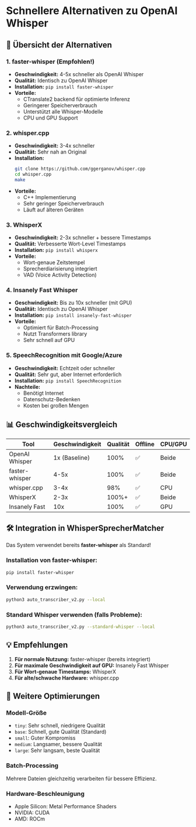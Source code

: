 # Schnellere Alternativen zu OpenAI Whisper

## 🚀 Übersicht der Alternativen

### 1. **faster-whisper** (Empfohlen!)
- **Geschwindigkeit:** 4-5x schneller als OpenAI Whisper
- **Qualität:** Identisch zu OpenAI Whisper
- **Installation:** `pip install faster-whisper`
- **Vorteile:**
  - CTranslate2 backend für optimierte Inferenz
  - Geringerer Speicherverbrauch
  - Unterstützt alle Whisper-Modelle
  - CPU und GPU Support

### 2. **whisper.cpp**
- **Geschwindigkeit:** 3-4x schneller
- **Qualität:** Sehr nah an Original
- **Installation:** 
  ```bash
  git clone https://github.com/ggerganov/whisper.cpp
  cd whisper.cpp
  make
  ```
- **Vorteile:**
  - C++ Implementierung
  - Sehr geringer Speicherverbrauch
  - Läuft auf älteren Geräten

### 3. **WhisperX**
- **Geschwindigkeit:** 2-3x schneller + bessere Timestamps
- **Qualität:** Verbesserte Wort-Level Timestamps
- **Installation:** `pip install whisperx`
- **Vorteile:**
  - Wort-genaue Zeitstempel
  - Sprecherdiarisierung integriert
  - VAD (Voice Activity Detection)

### 4. **Insanely Fast Whisper**
- **Geschwindigkeit:** Bis zu 10x schneller (mit GPU)
- **Qualität:** Identisch zu OpenAI Whisper
- **Installation:** `pip install insanely-fast-whisper`
- **Vorteile:**
  - Optimiert für Batch-Processing
  - Nutzt Transformers library
  - Sehr schnell auf GPU

### 5. **SpeechRecognition mit Google/Azure**
- **Geschwindigkeit:** Echtzeit oder schneller
- **Qualität:** Sehr gut, aber Internet erforderlich
- **Installation:** `pip install SpeechRecognition`
- **Nachteile:**
  - Benötigt Internet
  - Datenschutz-Bedenken
  - Kosten bei großen Mengen

## 📊 Geschwindigkeitsvergleich

| Tool | Geschwindigkeit | Qualität | Offline | CPU/GPU |
|------|----------------|----------|---------|---------|
| OpenAI Whisper | 1x (Baseline) | 100% | ✅ | Beide |
| faster-whisper | 4-5x | 100% | ✅ | Beide |
| whisper.cpp | 3-4x | 98% | ✅ | CPU |
| WhisperX | 2-3x | 100%+ | ✅ | Beide |
| Insanely Fast | 10x | 100% | ✅ | GPU |

## 🛠️ Integration in WhisperSprecherMatcher

Das System verwendet bereits **faster-whisper** als Standard! 

### Installation von faster-whisper:
```bash
pip install faster-whisper
```

### Verwendung erzwingen:
```bash
python3 auto_transcriber_v2.py --local
```

### Standard Whisper verwenden (falls Probleme):
```bash
python3 auto_transcriber_v2.py --standard-whisper --local
```

## 💡 Empfehlungen

1. **Für normale Nutzung:** faster-whisper (bereits integriert)
2. **Für maximale Geschwindigkeit auf GPU:** Insanely Fast Whisper
3. **Für Wort-genaue Timestamps:** WhisperX
4. **Für alte/schwache Hardware:** whisper.cpp

## 🔧 Weitere Optimierungen

### Modell-Größe
- `tiny`: Sehr schnell, niedrigere Qualität
- `base`: Schnell, gute Qualität (Standard)
- `small`: Guter Kompromiss
- `medium`: Langsamer, bessere Qualität
- `large`: Sehr langsam, beste Qualität

### Batch-Processing
Mehrere Dateien gleichzeitig verarbeiten für bessere Effizienz.

### Hardware-Beschleunigung
- Apple Silicon: Metal Performance Shaders
- NVIDIA: CUDA
- AMD: ROCm 